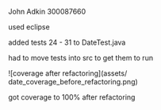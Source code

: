 John Adkin 300087660

used eclipse 

added tests 24 - 31 to DateTest.java

had to move tests into src to get them to run

 ![coverage after refactoring](assets/
date_coverage_before_refactoring.png)

got coverage to 100% after refactoring 


